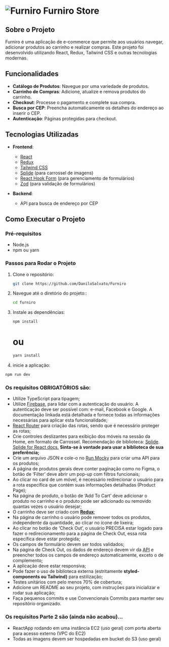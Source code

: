 # ![Furniro](https://furniro-ds.s3.us-east-2.amazonaws.com/utils/logo.svg) Furniro Store

## Sobre o Projeto

Furniro é uma aplicação de e-commerce que permite aos usuários navegar, adicionar produtos ao carrinho e realizar compras. Este projeto foi desenvolvido utilizando React, Redux, Tailwind CSS e outras tecnologias modernas.

## Funcionalidades

- **Catálogo de Produtos**: Navegue por uma variedade de produtos.
- **Carrinho de Compras**: Adicione, atualize e remova produtos do carrinho.
- **Checkout**: Processe o pagamento e complete sua compra.
- **Busca por CEP**: Preencha automaticamente os detalhes do endereço ao inserir o CEP.
- **Autenticação**: Páginas protegidas para checkout.

## Tecnologias Utilizadas

- **Frontend**:
  
  - [React](https://reactjs.org/)
  - [Redux](https://redux.js.org/)
  - [Tailwind CSS](https://tailwindcss.com/)
  - [Splide](https://splidejs.com/) (para carrossel de imagens)
  - [React Hook Form](https://react-hook-form.com/) (para gerenciamento de formulários)
  - [Zod](https://zod.dev/) (para validação de formulários)
    
- **Backend**:
  - API para busca de endereço por CEP

## Como Executar o Projeto

### Pré-requisitos

- Node.js
- npm ou yarn

### Passos para Rodar o Projeto

1. Clone o repositório:
   ```sh
   git clone https://github.com/DaniloSalvato/Furniro
   ```
2. Navegue até o diretório do projeto::
   ```sh
   cd furniro
   ```
3. Instale as dependências:
   ```sh
   npm install
   ```
   # ou

   ```sh
   yarn install
   ```

4.  inicie a aplicação:
   ```sh
   npm run dev
   ```



### Os requisitos **OBRIGATÓRIOS** são:

- Utilize TypeScript para tipagem;
- Utilize [Firebase](https://firebase.google.com/docs/auth?hl=pt-br), para lidar com a autenticação do usuário. A autenticação deve ser possível com: e-mail, Facebook e Google. A documentação linkada está detalhada e fornece todas as informações necessárias para aplicar esta funcionalidade;
- [React Router](https://reactrouter.com/en/main) para criação das rotas, sendo que é necessário proteger as rotas;
- Crie controles deslizantes para exibição dos móveis na sessão da Home, em formato de Carrossel. Recomendação de biblioteca: [Splide](https://splidejs.com/). [Splide for React docs.](https://splidejs.com/integration/react-splide/) **Sinta-se à vontade para usar a biblioteca de sua preferência;**
- Crie um arquivo JSON e cole-o no [Run Mocky](https://designer.mocky.io/) para criar uma API para os produtos;
- A página de produtos gerais deve conter paginação como no Figma, o botão de ‘Filter’ deve abrir um pop-up com filtros funcionais;
- Ao clicar no card de um móvel, é necessário redirecionar o usuário para a rota específica que contém suas informações detalhadas (Product Page);
- Na página de produto, o botão de ‘Add To Cart’ deve adicionar o produto no carrinho e o produto pode ser adicionado ou removido quantas vezes o usuário desejar;
- O carrinho deve ser criado com [**Redux**](https://redux.js.org/);
- Na página de carrinho o usuário pode remover todos os produtos, independente da quantidade, ao clicar no ícone de lixeira;
- Ao clicar no botão de ‘Check Out’, o usuário PRECISA estar logado para fazer o redirecionamento para a página de Check Out, essa rota específica deve estar protegida;
- Os campos de formulário devem ser todos validados;
- Na página de Check Out, os dados de endereço devem vir da [API](https://viacep.com.br/) e preencher todos os campos de endereço automaticamente, exceto o de complemento;
- A aplicação deve estar responsiva;
- Pode fazer o uso de biblioteca externa (estritamente **styled-components ou Tailwind)** para estilização;
- Testes unitários com pelo menos 70% de cobertura;
- Adicione um README ao seu projeto, com instruções para inicializar e rodar sua aplicação;
- Faça pequenos commits e use Convencionais Commits para manter seu repositório organizado.

### Os requisitos Parte 2 são (ainda não acabou)…

- ReactApp rodando em uma instância EC2 (uso geral) com porta aberta para acesso externo (VPC do EC2)
- Todas as imagens devem ser hospedadas em bucket do S3 (uso geral)
